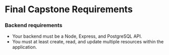 # Final Capstone Requirements

### Backend requirements
* Your backend must be a Node, Express, and PostgreSQL API.
* You must at least create, read, and update multiple resources within the application. 